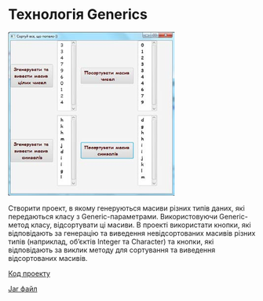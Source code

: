 # Технологія Generics

![Скріншот](/images/chapter21.png)

Створити проект, в якому генеруються масиви різних типів даних, які передаються класу з Generic-параметрами. Використовуючи Generic-метод класу, відсортувати ці масиви. В проекті використати кнопки, які відповідають за генерацію та виведення невідсортованих масивів різних типів (наприклад, об’єктів Integer та Character) та кнопки, які відповідають за виклик методу для сортування та виведення відсортованих масивів.

[Код проекту](https://github.com/atmp-if/javafx/tree/project/Generics)

[Jar файл](https://github.com/atmp-if/javafx/releases/latest/download/Generics.jar)